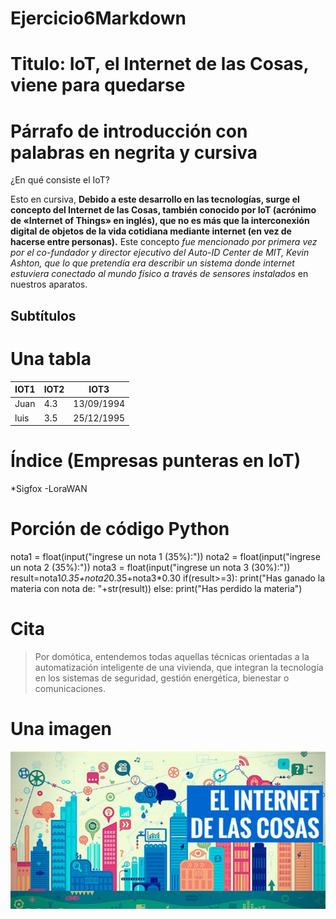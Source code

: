 # Ejercicio6Markdown
# Titulo: IoT, el Internet de las Cosas, viene para quedarse
# Párrafo de introducción con palabras en negrita y cursiva
¿En qué consiste el IoT?


Esto en cursiva, **Debido a este desarrollo en las tecnologías, surge el concepto del Internet de las Cosas, también conocido por IoT (acrónimo de «Internet of Things» en inglés), que no es más que la interconexión digital de objetos de la vida cotidiana mediante internet (en vez de hacerse entre personas).** Este concepto *fue mencionado por primera vez por el co-fundador y director ejecutivo del Auto-ID Center de MIT, Kevin Ashton, que lo que pretendía era describir un sistema donde internet estuviera conectado al mundo físico a través de sensores instalados* en nuestros aparatos.

## Subtítulos
# Una tabla
IOT1|IOT2|IOT3
---|---|---
Juan|4.3|13/09/1994
luis|3.5|25/12/1995

# Índice (Empresas punteras en IoT)
*Sigfox 
-LoraWAN

# Porción de código Python

nota1 = float(input("ingrese un nota 1 (35%):"))
nota2 = float(input("ingrese un nota 2 (35%):"))
nota3 = float(input("ingrese un nota 3 (30%):"))
result=nota1*0.35+nota2*0.35+nota3*0.30
if(result>=3):
    print("Has ganado la materia con nota de: "+str(result))
else:
    print("Has perdido la materia")

# Cita
>Por domótica, entendemos todas aquellas técnicas orientadas a la automatización inteligente de una vivienda, que integran la tecnología en los sistemas de seguridad, gestión energética, bienestar o comunicaciones.

# Una imagen

![dos](imagenes/iot.jpg "ejemplo2")
